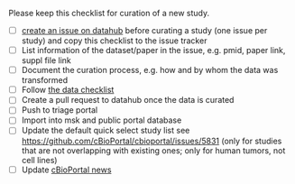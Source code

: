 Please keep this checklist for curation of a new study.

- [ ] [create an issue on datahub](https://github.com/cBioPortal/datahub/issues/new) before curating a study (one issue per study) and copy this checklist to the issue tracker
- [ ] List information of the dataset/paper in the issue, e.g. pmid, paper link, suppl file link
- [ ] Document the curation process, e.g. how and by whom the data was transformed
- [ ] Follow [the data checklist](https://github.com/cBioPortal/datahub/issues/248)
- [ ] Create a pull request to datahub once the data is curated
- [ ] Push to triage portal
- [ ] Import into  msk and public portal database
- [ ] Update the default quick select study list see https://github.com/cBioPortal/cbioportal/issues/5831 (only for studies that are not overlapping with existing ones; only for human tumors, not cell lines)
- [ ] Update [cBioPortal news](https://github.com/cBioPortal/cbioportal/blob/master/docs/News.md)
